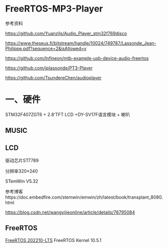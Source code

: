 # FreeRTOS-MP3-Player

参考资料

https://github.com/Yuanzjls/Audio_Player_stm32f769disco

https://www.theseus.fi/bitstream/handle/10024/749787/Lassonde_Jean-Philippe.pdf?sequence=2&isAllowed=y

https://github.com/Infineon/mtb-example-usb-device-audio-freertos

https://github.com/jplassonde/PT3-Player

https://github.com/TsundereChen/audioplayer

# 一、硬件

STM32F407ZGT6  + 2.8‘TFT LCD +DY-SV17F语言模块 + 喇叭

## MUSIC



## LCD

驱动芯片ST7789

分辨率320*240

STemWin V5.32  

参考博客https://doc.embedfire.com/stemwin/emwin/zh/latest/book/transplant_8080.html

https://blog.csdn.net/wangyijieonline/article/details/76795084



## FreeRTOS 

 [FreeRTOS 202210-LTS](https://github.com/FreeRTOS/FreeRTOS-LTS/tree/202210-LTS)  FreeRTOS Kernel  10.5.1